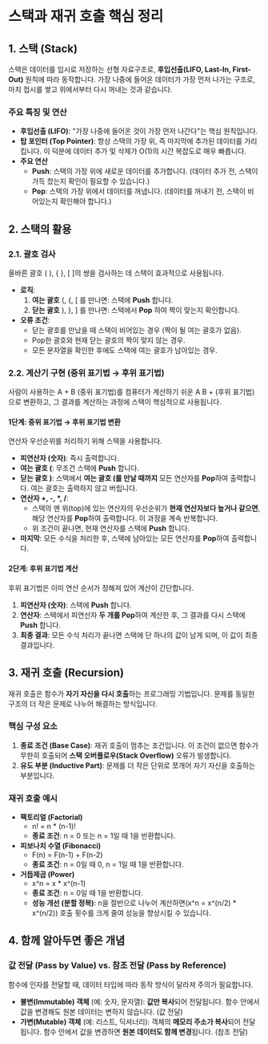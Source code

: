 # **스택과 재귀 호출 핵심 정리**

## **1\. 스택 (Stack)**

스택은 데이터를 임시로 저장하는 선형 자료구조로, **후입선출(LIFO, Last-In, First-Out)** 원칙에 따라 동작합니다. 가장 나중에 들어온 데이터가 가장 먼저 나가는 구조로, 마치 접시를 쌓고 위에서부터 다시 꺼내는 것과 같습니다.

### **주요 특징 및 연산**

* **후입선출 (LIFO)**: "가장 나중에 들어온 것이 가장 먼저 나간다"는 핵심 원칙입니다.  
* **탑 포인터 (Top Pointer)**: 항상 스택의 가장 위, 즉 마지막에 추가된 데이터를 가리킵니다. 이 덕분에 데이터 추가 및 삭제가 O(1)의 시간 복잡도로 매우 빠릅니다.  
* **주요 연산**  
  * **Push**: 스택의 가장 위에 새로운 데이터를 추가합니다. (데이터 추가 전, 스택이 가득 찼는지 확인이 필요할 수 있습니다.)  
  * **Pop**: 스택의 가장 위에서 데이터를 꺼냅니다. (데이터를 꺼내기 전, 스택이 비어있는지 확인해야 합니다.)

## **2\. 스택의 활용**

### **2.1. 괄호 검사**

올바른 괄호 ( ), { }, \[ \]의 쌍을 검사하는 데 스택이 효과적으로 사용됩니다.

* **로직**:  
  1. **여는 괄호** (, {, \[ 를 만나면: 스택에 **Push** 합니다.  
  2. **닫는 괄호** ), }, \] 를 만나면: 스택에서 **Pop** 하여 짝이 맞는지 확인합니다.  
* **오류 조건**:  
  * 닫는 괄호를 만났을 때 스택이 비어있는 경우 (짝이 될 여는 괄호가 없음).  
  * Pop한 괄호와 현재 닫는 괄호의 짝이 맞지 않는 경우.  
  * 모든 문자열을 확인한 후에도 스택에 여는 괄호가 남아있는 경우.

### **2.2. 계산기 구현 (중위 표기법 → 후위 표기법)**

사람이 사용하는 A \+ B (중위 표기법)를 컴퓨터가 계산하기 쉬운 A B \+ (후위 표기법)으로 변환하고, 그 결과를 계산하는 과정에 스택이 핵심적으로 사용됩니다.

#### **1단계: 중위 표기법 → 후위 표기법 변환**

연산자 우선순위를 처리하기 위해 스택을 사용합니다.

* **피연산자 (숫자)**: 즉시 출력합니다.  
* **여는 괄호 (**: 무조건 스택에 **Push** 합니다.  
* **닫는 괄호 )**: 스택에서 **여는 괄호 (를 만날 때까지** 모든 연산자를 **Pop**하여 출력합니다. 여는 괄호는 출력하지 않고 버립니다.  
* **연산자 \+, \-, \*, /**:  
  * 스택의 맨 위(top)에 있는 연산자의 우선순위가 **현재 연산자보다 높거나 같으면**, 해당 연산자를 **Pop**하여 출력합니다. 이 과정을 계속 반복합니다.  
  * 위 조건이 끝나면, 현재 연산자를 스택에 **Push** 합니다.  
* **마지막**: 모든 수식을 처리한 후, 스택에 남아있는 모든 연산자를 **Pop**하여 출력합니다.

#### **2단계: 후위 표기법 계산**

후위 표기법은 이미 연산 순서가 정해져 있어 계산이 간단합니다.

1. **피연산자 (숫자)**: 스택에 **Push** 합니다.  
2. **연산자**: 스택에서 피연산자 **두 개를 Pop**하여 계산한 후, 그 결과를 다시 스택에 **Push** 합니다.  
3. **최종 결과**: 모든 수식 처리가 끝나면 스택에 단 하나의 값이 남게 되며, 이 값이 최종 결과입니다.

## **3\. 재귀 호출 (Recursion)**

재귀 호출은 함수가 **자기 자신을 다시 호출**하는 프로그래밍 기법입니다. 문제를 동일한 구조의 더 작은 문제로 나누어 해결하는 방식입니다.

### **핵심 구성 요소**

1. **종료 조건 (Base Case)**: 재귀 호출이 멈추는 조건입니다. 이 조건이 없으면 함수가 무한히 호출되어 **스택 오버플로우(Stack Overflow)** 오류가 발생합니다.  
2. **유도 부분 (Inductive Part)**: 문제를 더 작은 단위로 쪼개어 자기 자신을 호출하는 부분입니다.

### **재귀 호출 예시**

* **팩토리얼 (Factorial)**  
  * n\! \= n \* (n-1)\!  
  * **종료 조건**: n \= 0 또는 n \= 1일 때 1을 반환합니다.  
* **피보나치 수열 (Fibonacci)**  
  * F(n) \= F(n-1) \+ F(n-2)  
  * **종료 조건**: n \= 0일 때 0, n \= 1일 때 1을 반환합니다.  
* **거듭제곱 (Power)**  
  * x^n \= x \* x^(n-1)  
  * **종료 조건**: n \= 0일 때 1을 반환합니다.  
  * **성능 개선 (분할 정복)**: n을 절반으로 나누어 계산하면(x^n \= x^(n/2) \* x^(n/2)) 호출 횟수를 크게 줄여 성능을 향상시킬 수 있습니다.

## **4\. 함께 알아두면 좋은 개념**

### **값 전달 (Pass by Value) vs. 참조 전달 (Pass by Reference)**

함수에 인자를 전달할 때, 데이터 타입에 따라 동작 방식이 달라져 주의가 필요합니다.

* **불변(Immutable) 객체** (예: 숫자, 문자열): **값만 복사**되어 전달됩니다. 함수 안에서 값을 변경해도 원본 데이터는 변하지 않습니다. (값 전달)  
* **가변(Mutable) 객체** (예: 리스트, 딕셔너리): 객체의 **메모리 주소가 복사**되어 전달됩니다. 함수 안에서 값을 변경하면 **원본 데이터도 함께 변경**됩니다. (참조 전달)

